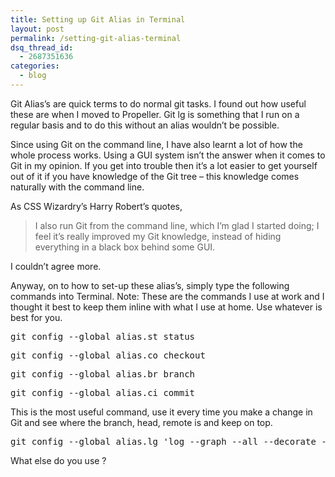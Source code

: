 ```yaml
---
title: Setting up Git Alias in Terminal
layout: post
permalink: /setting-git-alias-terminal
dsq_thread_id:
  - 2687351636
categories:
  - blog
---
```

Git Alias&#8217;s are quick terms to do normal git tasks. I found out how useful these are when I moved to Propeller. Git lg is something that I run on a regular basis and to do this without an alias wouldn&#8217;t be possible.

Since using Git on the command line, I have also learnt a lot of how the whole process works. Using a GUI system isn&#8217;t the answer when it comes to Git in my opinion. If you get into trouble then it&#8217;s a lot easier to get yourself out of it if you have knowledge of the Git tree &#8211; this knowledge comes naturally with the command line.

As CSS Wizardry&#8217;s Harry Robert&#8217;s quotes,

> I also run Git from the command line, which I’m glad I started doing; I feel it’s really improved my Git knowledge, instead of hiding everything in a black box behind some GUI.

I couldn&#8217;t agree more.

Anyway, on to how to set-up these alias&#8217;s, simply type the following commands into Terminal. Note: These are the commands I use at work and I thought it best to keep them inline with what I use at home. Use whatever is best for you.

<pre>git config --global alias.st status</pre>

<pre>git config --global alias.co checkout</pre>

<pre>git config --global alias.br branch</pre>

<pre>git config --global alias.ci commit</pre>

This is the most useful command, use it every time you make a change in Git and see where the branch, head, remote is and keep on top.

<pre>git config --global alias.lg 'log --graph --all --decorate --oneline'</pre>

What else do you use ?
